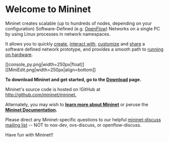 **Welcome to Mininet**
=======================

Mininet creates scalable (up to hundreds of nodes, depending on your configuration) Software-Defined (e.g. [OpenFlow](Http://Openflow.Org/)) Networks on a single PC by using Linux processes in network namespaces.

It allows you to quickly [create](Sample-Workflow#Creating_a_Network), [interact with](MininetSampleWorkflow#Interacting_with_a_Network), [customize](MininetSampleWorkflow#Customizing_a_Network) and [share](MininetSampleWorkflow#Sharing_a_Network) a software defined network prototype, and provides a smooth path to [running on hardware](MininetSampleWorkflow#Running_on_Hardware).

[[console_py.png|width=250px|float]][[MiniEdit.png|width=250px|align=bottom]]  

<!-- BL: not sure about this stuff: 
As a "network laboratory on a laptop", Mininet can run full Unix network applications, and includes a CLI and API for creating and interacting with the virtual network.
><cite>>> <span style="color: #6495ed;">Ready to get going? Jump to the [GettingStarted](Download) page.</span></cite>
-->

**To download Mininet and get started, go to the [Download](Download) page.**

Mininet's source code is hosted on !GitHub at <http://github.com/mininet/mininet.>

Alternately, you may wish to **[learn more about Mininet](Overview)** or peruse the **[Mininet Documentation](Documentation).**

Please direct any Mininet-specific questions to our helpful [mininet-discuss mailing list](https://mailman.stanford.edu/mailman/listinfo/mininet-discuss) -- NOT to nox-dev, ovs-discuss, or openflow-discuss.

Have fun with Mininet!!
